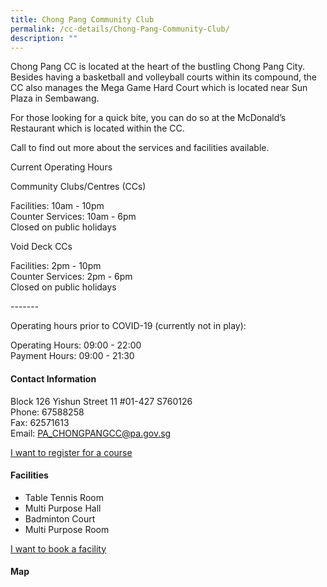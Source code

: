 ```yaml
---
title: Chong Pang Community Club
permalink: /cc-details/Chong-Pang-Community-Club/
description: ""
---
```

Chong Pang CC is located at the heart of the bustling Chong Pang City. Besides having a basketball and volleyball courts within its compound, the CC also manages the Mega Game Hard Court which is located near Sun Plaza in Sembawang.

For those looking for a quick bite, you can do so at the McDonald’s Restaurant which is located within the CC.

Call to find out more about the services and facilities available.

Current Operating Hours  
  
Community Clubs/Centres (CCs)  
  
Facilities: 10am - 10pm  
Counter Services: 10am - 6pm  
Closed on public holidays  
  
Void Deck CCs  
  
Facilities: 2pm - 10pm  
Counter Services: 2pm - 6pm  
Closed on public holidays  
  
\-------  
  
Operating hours prior to COVID-19 (currently not in play):

Operating Hours: 09:00 - 22:00  
Payment Hours: 09:00 - 21:30

#### Contact Information

Block 126 Yishun Street 11 #01-427 S760126  
Phone: 67588258  
Fax: 62571613  
Email: [PA\_CHONGPANGCC@pa.gov.sg](mailto:PA_CHONGPANGCC@pa.gov.sg)  

[I want to register for a course](https://www.onepa.gov.sg/)

#### Facilities

*   Table Tennis Room
*   Multi Purpose Hall
*   Badminton Court
*   Multi Purpose Room

[I want to book a facility](https://www.onepa.gov.sg/)

#### Map



